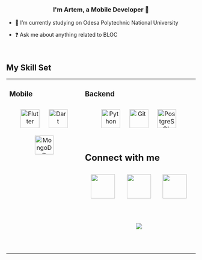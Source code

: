 ### <div align="center">I'm Artem, a Mobile Developer 🚀</div>  
  

- 🔭 I’m currently studying on Odesа Polytechnic National University  
  

- ❓ Ask me about anything related to BLOC  
  

<br/>  


## My Skill Set  
<div align="center">
<table><tr><td valign="top" width="33%">


### Mobile  
<div align="center">  
<a href="https://flutter.dev/" target="_blank"><img style="margin: 10px" src="https://profilinator.rishav.dev/skills-assets/flutterio-icon.svg" alt="Flutter" height="50" /></a>  
<a href="https://dart.dev/" target="_blank"><img style="margin: 10px" src="https://profilinator.rishav.dev/skills-assets/dartlang-icon.svg" alt="Dart" height="50" /></a>  
<a href="https://www.mongodb.com/" target="_blank"><img style="margin: 10px" src="https://profilinator.rishav.dev/skills-assets/mongodb-original-wordmark.svg" alt="MongoDB" height="50" /></a>  
</div>

</td><td valign="top" width="33%">



### Backend  
<div align="center">  
<a href="https://www.python.org/" target="_blank"><img style="margin: 10px" src="https://profilinator.rishav.dev/skills-assets/python-original.svg" alt="Python" height="50" /></a>  
<a href="https://github.com/" target="_blank"><img style="margin: 10px" src="https://profilinator.rishav.dev/skills-assets/git-scm-icon.svg" alt="Git" height="50" /></a>  
<a href="https://www.postgresql.org/" target="_blank"><img style="margin: 10px" src="https://profilinator.rishav.dev/skills-assets/postgresql-original-wordmark.svg" alt="PostgreSQL" height="50" /></a>  
</div>
</div>


<br/>  


## Connect with me
<p style = "display: flex; justify-content: space-around" align="left"> 
  <a style = "text-decoration: none" href="https://discord.com/users/gulyashh" target="_blank" rel="noreferrer">
    <img style="margin: 10px" src="https://raw.githubusercontent.com/danielcranney/readme-generator/main/public/icons/socials/discord.svg" width="64" height="64" />
  </a>
  <a style = "text-decoration: none" href="http://www.instagram.com/artemgul4" target="_blank" rel="noreferrer">
    <img style="margin: 10px" src="https://raw.githubusercontent.com/danielcranney/readme-generator/main/public/icons/socials/instagram.svg" width="64" height="64" />
  </a>
  <a style = "text-decoration: none" href="https://t.me/gulyashhhh" target="_blank" rel="noreferrer">
    <img style="margin: 10px" src="https://cdn-icons-png.flaticon.com/512/5968/5968804.png" width="64" height="64" />
  </a>
</p>
  

<br/>  
 

<br/>  

<div align="center"><img src="https://spotify-github-profile.vercel.app/api/view?uid=k7wrvizr0jjviqwp4spwmnpg3&cover_image=true&theme=default&show_offline=false&background_color=121212&interchange=false" /></div>  

<br/>  

  

<br/>  


<br />
